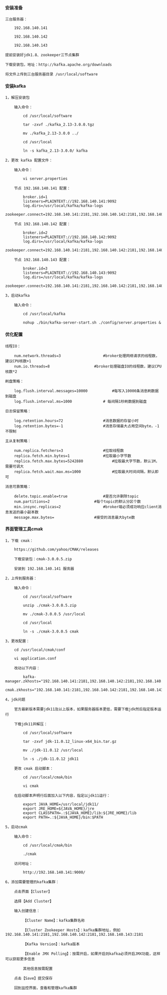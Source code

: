 
#### 安装准备

	三台服务器：
	
		192.168.140.141
		
		192.168.140.142
		
		192.168.140.143
	
	提前安装好jdk1.8、zookeeper三节点集群
	
	下载安装包，地址：http://kafka.apache.org/downloads
	
	将文件上传到三台服务器目录 /usr/local/software

#### 安装kafka

	1，解压安装包
	
		输入命令：
		
			cd /usr/local/software
			
			tar -zxvf ./kafka_2.13-3.0.0.tgz
			
			mv ./kafka_2.13-3.0.0 ../
			
			cd /usr/local
			
			ln -s kafka_2.13-3.0.0/ kafka
	
	2，更改 kafka 配置文件：
		
		输入命令：
		
			vi server.properties
		
		节点 192.168.140.141 配置：
		
			broker.id=1
			listeners=PLAINTEXT://192.168.140.141:9092
			log.dirs=/usr/local/kafka/kafka-logs
			zookeeper.connect=192.168.140.141:2181,192.168.140.142:2181,192.168.140.143:2181
		
		节点 192.168.140.142 配置：
		
			broker.id=2
			listeners=PLAINTEXT://192.168.140.142:9092
			log.dirs=/usr/local/kafka/kafka-logs
			zookeeper.connect=192.168.140.141:2181,192.168.140.142:2181,192.168.140.143:2181
		
		节点 192.168.140.143 配置：
		
			broker.id=3
			listeners=PLAINTEXT://192.168.140.143:9092
			log.dirs=/usr/local/kafka/kafka-logs
			zookeeper.connect=192.168.140.141:2181,192.168.140.142:2181,192.168.140.143:2181
		
	3，启动kafka
	
		输入命令：
		
			cd /usr/local/kafka
		
			nohup ./bin/kafka-server-start.sh ./config/server.properties &

#### 优化配置
	
	线程IO：
		
		num.network.threads=3					#broker处理网络请求的线程数，建议CPU核数+1
		num.io.threads=8					#broker处理磁盘IO的线程数，建议CPU核数*2
		
	刷盘策略：
		
		log.flush.interval.messages=10000			#每写入10000条消息刷数据到磁盘
		log.flush.interval.ms=1000				# 每间隔1秒刷数据到磁盘
	
	日志保留策略：
		
		log.retention.hours=72					#消息数据的存留小时
		log.retention.bytes=-1					#消息存储最大占用空间byte，-1不限制
	
	主从复制策略：
	
		num.replica.fetchers=3					#拉取线程数
		replica.fetch.min.bytes=1				#拉取最小字节数
		replica.fetch.max.bytes=5242880				#拉取最大字节数，默认1M，需要可调大
		replica.fetch.wait.max.ms=1000				#拉取最大时间间隔，默认即可
	
	消息可靠策略：
	
		delete.topic.enable=true				#是否允许删除topic
		num.partitions=2					#每个topic的默认分区个数
		min.insync.replicas=2					#broker端必须成功响应client消息发送的最小副本数
		message.max.bytes=					#接受的消息最大byte数

#### 界面管理工具cmak

	1，下载 cmak：
	
		https://github.com/yahoo/CMAK/releases
		
		下载安装包：cmak-3.0.0.5.zip
		
		安装到 192.168.140.141 服务器
	
	2，上传到服务器：
	
		输入命令：
		
			cd /usr/local/software
			
			unzip ./cmak-3.0.0.5.zip
			
			mv ./cmak-3.0.0.5 /usr/local
			
			cd /usr/local
			
			ln -s ./cmak-3.0.0.5 cmak
			
	3，更改配置：
		
		cd /usr/local/cmak/conf
		
		vi application.conf
		
		改动以下内容：
		
			kafka-manager.zkhosts="192.168.140.141:2181,192.168.140.142:2181,192.168.140.143:2181"
			cmak.zkhosts="192.168.140.141:2181,192.168.140.142:2181,192.168.140.143:2181"
	
	4，jdk问题
	
		官方最新版本需要jdk11及以上版本，如果服务器版本更低，需要下载jdk然后指定版本运行
		
		下载jdk11并解压：
		
			cd /usr/local/software
			
			tar -zxvf jdk-11.0.12_linux-x64_bin.tar.gz
			
			mv ./jdk-11.0.12 /usr/local
			
			ln -s ./jdk-11.0.12 jdk11
		
		更改 cmak 启动脚本：
		
			cd /usr/local/cmak/bin
			
			vi cmak
			
		在启动脚本声明行后面加入以下内容，指定以jdk11运行：
		
			export JAVA_HOME=/usr/local/jdk11/
			export JRE_HOME=${JAVA_HOME}/jre
			export CLASSPATH=.:${JAVA_HOME}/lib:${JRE_HOME}/lib
			export PATH=.:${JAVA_HOME}/bin:$PATH
		
	5，启动cmak
	
		输入命令：
		
			cd /usr/local/cmak/bin
			
			./cmak
	
		访问地址：
		
			http://192.168.140.141:9000/
		
	6，添加需要管理的kafka集群：
	
		点击界面【Cluster】
		
		选择【Add Cluster】
		
		输入创建信息：
		
			【Cluster Name】：kafka集群名称
			
			【Cluster Zookeeper Hosts】：kafka集群地址，例如 192.168.140.141:2181,192.168.140.142:2181,192.168.140.143:2181
			
			【Kafka Version】：kafka版本
			
			【Enable JMX Polling】：按需开启，如果开启则kafka必须开启JMX功能，这样可以获取更多信息
			
			其他信息按需配置
		
		点击【Save】提交保存
		
		回到监控界面，查看和管理kafka集群

